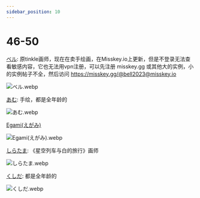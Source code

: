 ```yaml
---
sidebar_position: 10
---
```


# 46-50

[ベル](https://www.pixiv.net/users/2998007/illustrations): 原tinkle画师，现在在卖手绘画，在Misskey.io上更新，但是不登录无法查看敏感内容，它也无法用vpn注册，可以先注册 misskey.gg 或其他大的实例，小的实例帖子不全，然后访问 https://misskey.gg/@bell2023@misskey.io

![ベル.webp](https://p.inari.site/usr/1818/68e0f7df76d14.webp)

[あむ](https://www.pixiv.net/users/1572639/illustrations): 手绘，都是全年龄的

![あむ.webp](https://p.inari.site/usr/1818/68e0f7de5fa77.webp)

[Egami(えがみ)](https://www.pixiv.net/users/64390150/illustrations)

![Egami(えがみ).webp](https://p.inari.site/usr/1818/68e0f7ddd77e3.webp)

[しらたま](https://www.pixiv.net/users/705370/illustrations): 《星空列车与白的旅行》画师

![しらたま.webp](https://p.inari.site/usr/1818/68e0f7deb28cc.webp)

[くしだ](https://www.pixiv.net/users/11441042/illustrations): 都是全年龄的

![くしだ.webp](https://p.inari.site/usr/1818/68e2896eef4e2.webp)
